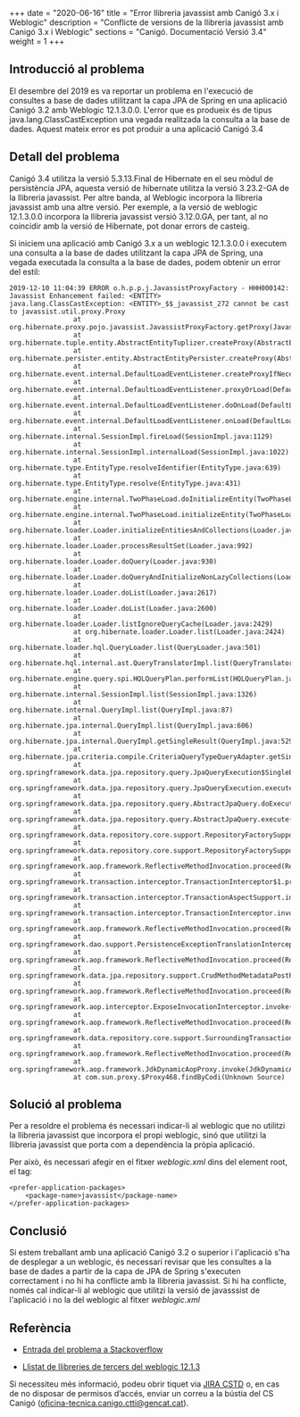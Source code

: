 +++
date        = "2020-06-16"
title       = "Error llibreria javassist amb Canigó 3.x i Weblogic"
description = "Conflicte de versions de la llibreria javassist amb Canigó 3.x i Weblogic"
sections    = "Canigó. Documentació Versió 3.4"
weight      = 1
+++

## Introducció al problema

El desembre del 2019 es va reportar un problema en l'execució de consultes a base de dades utilitzant la capa JPA de Spring en una aplicació Canigó 3.2 amb Weblogic 12.1.3.0.0. L'error que es produeix és de tipus java.lang.ClassCastException una vegada realitzada la consulta a la base de dades. Aquest mateix error es pot produir a una aplicació Canigó 3.4

## Detall del problema

Canigó 3.4 utilitza la versió 5.3.13.Final de Hibernate en el seu mòdul de persistència JPA, aquesta versió de hibernate utilitza la versió 3.23.2-GA de la llibreria javassist. Per altre banda, al Weblogic incorpora la llibreria javassist amb una altre versió. Per exemple, a la versió de weblogic 12.1.3.0.0 incorpora la llibreria javassist versió 3.12.0.GA, per tant, al no coincidir amb la versió de Hibernate, pot donar errors de casteig.

Si iniciem una aplicació amb Canigó 3.x a un weblogic 12.1.3.0.0 i executem una consulta a la base de dades utilitzant la capa JPA de Spring, una vegada executada la consulta a la base de dades, podem obtenir un error del estil:

```
2019-12-10 11:04:39 ERROR o.h.p.p.j.JavassistProxyFactory - HHH000142: Javassist Enhancement failed: <ENTITY>
java.lang.ClassCastException: <ENTITY>_$$_javassist_272 cannot be cast to javassist.util.proxy.Proxy
                at org.hibernate.proxy.pojo.javassist.JavassistProxyFactory.getProxy(JavassistProxyFactory.java:123)
                at org.hibernate.tuple.entity.AbstractEntityTuplizer.createProxy(AbstractEntityTuplizer.java:671)
                at org.hibernate.persister.entity.AbstractEntityPersister.createProxy(AbstractEntityPersister.java:4536)
                at org.hibernate.event.internal.DefaultLoadEventListener.createProxyIfNecessary(DefaultLoadEventListener.java:359)
                at org.hibernate.event.internal.DefaultLoadEventListener.proxyOrLoad(DefaultLoadEventListener.java:274)
                at org.hibernate.event.internal.DefaultLoadEventListener.doOnLoad(DefaultLoadEventListener.java:121)
                at org.hibernate.event.internal.DefaultLoadEventListener.onLoad(DefaultLoadEventListener.java:89)
                at org.hibernate.internal.SessionImpl.fireLoad(SessionImpl.java:1129)
                at org.hibernate.internal.SessionImpl.internalLoad(SessionImpl.java:1022)
                at org.hibernate.type.EntityType.resolveIdentifier(EntityType.java:639)
                at org.hibernate.type.EntityType.resolve(EntityType.java:431)
                at org.hibernate.engine.internal.TwoPhaseLoad.doInitializeEntity(TwoPhaseLoad.java:154)
                at org.hibernate.engine.internal.TwoPhaseLoad.initializeEntity(TwoPhaseLoad.java:128)
                at org.hibernate.loader.Loader.initializeEntitiesAndCollections(Loader.java:1133)
                at org.hibernate.loader.Loader.processResultSet(Loader.java:992)
                at org.hibernate.loader.Loader.doQuery(Loader.java:930)
                at org.hibernate.loader.Loader.doQueryAndInitializeNonLazyCollections(Loader.java:336)
                at org.hibernate.loader.Loader.doList(Loader.java:2617)
                at org.hibernate.loader.Loader.doList(Loader.java:2600)
                at org.hibernate.loader.Loader.listIgnoreQueryCache(Loader.java:2429)
                at org.hibernate.loader.Loader.list(Loader.java:2424)
                at org.hibernate.loader.hql.QueryLoader.list(QueryLoader.java:501)
                at org.hibernate.hql.internal.ast.QueryTranslatorImpl.list(QueryTranslatorImpl.java:371)
                at org.hibernate.engine.query.spi.HQLQueryPlan.performList(HQLQueryPlan.java:216)
                at org.hibernate.internal.SessionImpl.list(SessionImpl.java:1326)
                at org.hibernate.internal.QueryImpl.list(QueryImpl.java:87)
                at org.hibernate.jpa.internal.QueryImpl.list(QueryImpl.java:606)
                at org.hibernate.jpa.internal.QueryImpl.getSingleResult(QueryImpl.java:529)
                at org.hibernate.jpa.criteria.compile.CriteriaQueryTypeQueryAdapter.getSingleResult(CriteriaQueryTypeQueryAdapter.java:54)
                at org.springframework.data.jpa.repository.query.JpaQueryExecution$SingleEntityExecution.doExecute(JpaQueryExecution.java:206)
                at org.springframework.data.jpa.repository.query.JpaQueryExecution.execute(JpaQueryExecution.java:85)
                at org.springframework.data.jpa.repository.query.AbstractJpaQuery.doExecute(AbstractJpaQuery.java:116)
                at org.springframework.data.jpa.repository.query.AbstractJpaQuery.execute(AbstractJpaQuery.java:106)
                at org.springframework.data.repository.core.support.RepositoryFactorySupport$QueryExecutorMethodInterceptor.doInvoke(RepositoryFactorySupport.java:483)
                at org.springframework.data.repository.core.support.RepositoryFactorySupport$QueryExecutorMethodInterceptor.invoke(RepositoryFactorySupport.java:461)
                at org.springframework.aop.framework.ReflectiveMethodInvocation.proceed(ReflectiveMethodInvocation.java:179)
                at org.springframework.transaction.interceptor.TransactionInterceptor$1.proceedWithInvocation(TransactionInterceptor.java:99)
                at org.springframework.transaction.interceptor.TransactionAspectSupport.invokeWithinTransaction(TransactionAspectSupport.java:282)
                at org.springframework.transaction.interceptor.TransactionInterceptor.invoke(TransactionInterceptor.java:96)
                at org.springframework.aop.framework.ReflectiveMethodInvocation.proceed(ReflectiveMethodInvocation.java:179)
                at org.springframework.dao.support.PersistenceExceptionTranslationInterceptor.invoke(PersistenceExceptionTranslationInterceptor.java:136)
                at org.springframework.aop.framework.ReflectiveMethodInvocation.proceed(ReflectiveMethodInvocation.java:179)
                at org.springframework.data.jpa.repository.support.CrudMethodMetadataPostProcessor$CrudMethodMetadataPopulatingMethodInterceptor.invoke(CrudMethodMetadataPostProcessor.java:133)
                at org.springframework.aop.framework.ReflectiveMethodInvocation.proceed(ReflectiveMethodInvocation.java:179)
                at org.springframework.aop.interceptor.ExposeInvocationInterceptor.invoke(ExposeInvocationInterceptor.java:92)
                at org.springframework.aop.framework.ReflectiveMethodInvocation.proceed(ReflectiveMethodInvocation.java:179)
                at org.springframework.data.repository.core.support.SurroundingTransactionDetectorMethodInterceptor.invoke(SurroundingTransactionDetectorMethodInterceptor.java:57)
                at org.springframework.aop.framework.ReflectiveMethodInvocation.proceed(ReflectiveMethodInvocation.java:179)
                at org.springframework.aop.framework.JdkDynamicAopProxy.invoke(JdkDynamicAopProxy.java:213)
                at com.sun.proxy.$Proxy468.findByCodi(Unknown Source)
```

## Solució al problema

Per a resoldre el problema és necessari indicar-li al weblogic que no utilitzi la llibreria javassist que incorpora el propi weblogic, sinó que utilitzi la llibreria javassist que porta com a dependència la pròpia aplicació.

Per això, és necessari afegir en el fitxer *weblogic.xml* dins del element root, el tag:
```
<prefer-application-packages>
    <package-name>javassist</package-name>        
</prefer-application-packages>
```

## Conclusió

Si estem treballant amb una aplicació Canigó 3.2 o superior i l'aplicació s'ha de desplegar a un weblogic, és necessari revisar que les consultes a la base de dades a partir de la capa de JPA de Spring s'executen correctament i no hi ha conflicte amb la llibreria javassist. Si hi ha conflicte, només cal indicar-li al weblogic que utilitzi la versió de javasssist de l'aplicació i no la del weblogic al fitxer *weblogic.xml*

## Referència

- [Entrada del problema a Stackoverflow](https://stackoverflow.com/questions/22481540/hibernate-exception-javassist-0-cannot-be-cast-to-javassist-util-proxy-proxy)

- [Llistat de llibreries de tercers del weblogic 12.1.3](https://docs.oracle.com/cd/E55108_01/doc.62016/e56762/GUID-0B3F8A49-094C-496F-831F-8E8D39F72787.htm)

Si necessiteu més informació, podeu obrir tiquet via [JIRA CSTD](https://cstd.ctti.gencat.cat/jiracstd/projects/CAN) o, en cas de no disposar de permisos d’accés, enviar un correu a la bústia del CS Canigó (oficina-tecnica.canigo.ctti@gencat.cat).

